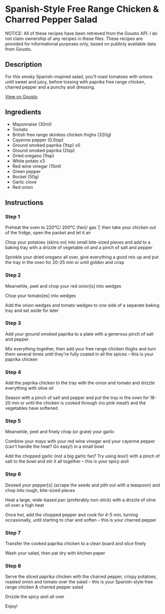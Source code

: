 # Spanish-Style Free Range Chicken & Charred Pepper Salad

NOTICE: All of these recipes have been retrieved from the Gousto API. I do not claim ownership of any recipes in these files. These recipes are provided for informational purposes only, based on publicly available data from Gousto.

## Description

For this smoky Spanish-inspired salad, you'll roast tomatoes with onions until sweet and juicy, before tossing with paprika free range chicken, charred pepper and a punchy aioli dressing.

[View on Gousto](https://www.gousto.co.uk/recipes/cookbook/spanish-style-free-range-chicken-charred-pepper-salad)

## Ingredients

- Mayonnaise (30ml)
- Tomato
- British free range skinless chicken thighs (320g)
- Cayenne pepper (0.5tsp)
- Ground smoked paprika (1tsp) x0
- Ground smoked paprika (2tsp)
- Dried oregano (1tsp)
- White potato x3
- Red wine vinegar (15ml)
- Green pepper
- Rocket (50g)
- Garlic clove
- Red onion

## Instructions


### Step 1

Preheat the oven to 220°C/ 200°C (fan)/ gas 7, then take your chicken out of the fridge, open the packet and let it air

Chop your potatoes (skins on) into small bite-sized pieces and add to a baking tray with a drizzle of vegetable oil and a pinch of salt and pepper

Sprinkle your dried oregano all over, give everything a good mix up and put the tray in the oven for 20-25 min or until golden and crisp


### Step 2

Meanwhile, peel and chop your red onion[s] into wedges

Chop your tomato[es] into wedges

Add the onion wedges and tomato wedges to one side of a separate baking tray and set aside for later


### Step 3

Add your ground smoked paprika to a plate with a generous pinch of salt and pepper

Mix everything together, then add your free range chicken thighs and turn them several times until they're fully coated in all the spices – this is your paprika chicken


### Step 4

Add the paprika chicken to the tray with the onion and tomato and drizzle everything with olive oil

Season with a pinch of salt and pepper and put the tray in the oven for 18-20 min or until the chicken is cooked through (no pink meat!) and the vegetables have softened


### Step 5

Meanwhile, peel and finely chop (or grate) your garlic

Combine your mayo with your red wine vinegar and your cayenne pepper (can't handle the heat? Go easy!) in a small bowl

Add the chopped garlic (not a big garlic fan? Try using less!) with a pinch of salt to the bowl and stir it all together – this is your spicy aioli


### Step 6

Deseed your pepper[s]<span class="text-danger"> </span>(scrape the seeds and pith out with a teaspoon) and chop into rough, bite-sized pieces

Heat a large, wide-based pan (preferably non-stick) with a drizzle of olive oil over a high heat

Once hot, add the chopped pepper and cook for 4-5 min, turning occasionally, until starting to char and soften – this is your charred pepper


### Step 7

Transfer the cooked paprika chicken to a clean board and slice finely

Wash your salad, then pat dry with kitchen paper

### Step 8

Serve the sliced paprika chicken with the charred pepper, crispy potatoes, roasted onion and tomato over the salad – this is your Spanish-style free range chicken & charred pepper salad

Drizzle the spicy aioli all over

Enjoy!

